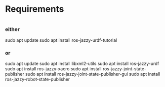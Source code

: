 # Requirements
#
### either
sudo apt update
sudo apt install ros-jazzy-urdf-tutorial
### or 
sudo apt update
sudo apt install libxml2-utils
sudo apt install ros-jazzy-urdf
sudo apt install ros-jazzy-xacro
sudo apt install ros-jazzy-joint-state-publisher
sudo apt install ros-jazzy-joint-state-publisher-gui
sudo apt install ros-jazzy-robot-state-publisher


